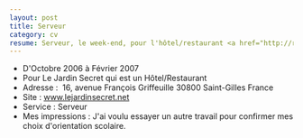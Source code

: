 ```yaml
---
layout: post
title: Serveur
category: cv
resume: Serveur, le week-end, pour l'hôtel/restaurant <a href="http://restaurant-lejardinsecret.fr" target="_blank">Le Jardin Secret</a>.
---
```

* D'Octobre 2006 à Février 2007
* Pour Le Jardin Secret qui est un Hôtel/Restaurant
* Adresse : ­ 16, avenue François Griffeuille­ 30800­ Saint-Gilles­ France
* Site : <a href="http://www.lejardinsecret.net" target="_blank">www.lejardinsecret.net</a>
* Service : Serveur­
* Mes impressions : J'ai voulu essayer un autre travail pour confirmer mes choix d'orientation scolaire.